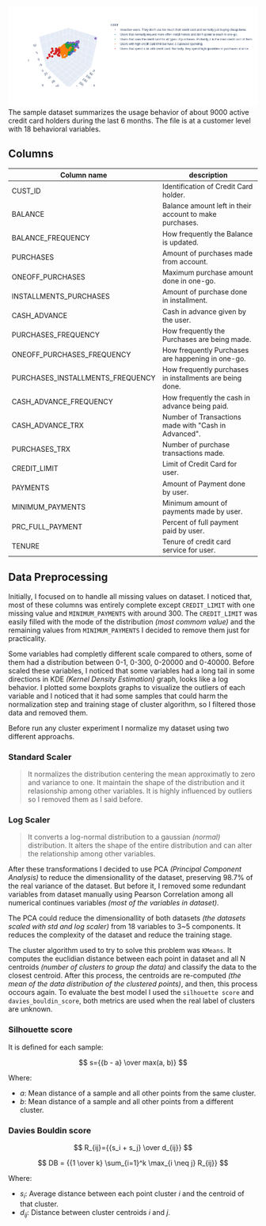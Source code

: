 <img src="/figures/segmentation.png">
The sample dataset summarizes the usage behavior of about 9000 active credit card holders during the last 6 months. The file is at a customer level with 18 behavioral variables.

## Columns
|Column name|description|
|-|-|
|CUST_ID|Identification of Credit Card holder.|
|BALANCE|Balance amount left in their account to make purchases.|
|BALANCE_FREQUENCY|How frequently the Balance is updated.|
|PURCHASES|Amount of purchases made from account.|
|ONEOFF_PURCHASES|Maximum purchase amount done in one-go.|
|INSTALLMENTS_PURCHASES|Amount of purchase done in installment.|
|CASH_ADVANCE|Cash in advance given by the user.|
|PURCHASES_FREQUENCY|How frequently the Purchases are being made.|
|ONEOFF_PURCHASES_FREQUENCY|How frequently Purchases are happening in one-go.|
|PURCHASES_INSTALLMENTS_FREQUENCY|How frequently purchases in installments are being done.|
|CASH_ADVANCE_FREQUENCY|How frequently the cash in advance being paid.|
|CASH_ADVANCE_TRX|Number of Transactions made with "Cash in Advanced".|
|PURCHASES_TRX|Number of purchase transactions made.|
|CREDIT_LIMIT|Limit of Credit Card for user.|
|PAYMENTS|Amount of Payment done by user.|
|MINIMUM_PAYMENTS|Minimum amount of payments made by user.|
|PRC_FULL_PAYMENT|Percent of full payment paid by user.|
|TENURE|Tenure of credit card service for user.|

## Data Preprocessing
Initially, I focused on to handle all missing values on dataset. I noticed that, most of these columns was entirely complete except `CREDIT_LIMIT` with one missing value and `MINIMUM_PAYMENTS` with around 300. The `CREDIT_LIMIT` was easily filled with the mode of the distribution *(most commom value)* and the remaining values from `MINIMUM_PAYMENTS` I decided to remove them just for practicality.

Some variables had completly different scale compared to others, some of them had a distribution between 0-1, 0-300, 0-20000 and 0-40000. Before scaled these variables, I noticed that some variables had a long tail in some directions in KDE *(Kernel Density Estimation)* graph, looks like a log behavior. I plotted some boxplots graphs to visualize the outliers of each variable and I noticed that it had some samples that could harm the normalization step and training stage of cluster algorithm, so I filtered those data and removed them.

Before run any cluster experiment I normalize my dataset using two different approachs.

### Standard Scaler
> It normalizes the distribution centering the mean approximatly to zero and variance to one. It maintain the shape of the distribution and it relasionship among other variables. It is highly influenced by outliers so I removed them as I said before.

### Log Scaler
> It converts a log-normal distribution to a gaussian *(normal)* distribution. It alters the shape of the entire distribution and can alter the relationship among other variables.

After these transformations I decided to use PCA *(Principal Component Analysis)* to reduce the dimensionallity of the dataset, preserving 98.7% of the real variance of the dataset. But before it, I removed some redundant variables from dataset manually using Pearson Correlation among all numerical continues variables *(most of the variables in dataset)*.

The PCA could reduce the dimensionallity of both datasets *(the datasets scaled with std and log scaler)* from 18 variables to 3~5 components. It reduces the complexity of the dataset and reduce the training stage.

The cluster algorithm used to try to solve this problem was `KMeans`. It computes the euclidian distance between each point in dataset and all N centroids *(number of clusters to group the data)* and classify the data to the closest centroid. After this process, the centroids are re-computed *(the mean of the data distribution of the clustered points)*, and then, this process occours again. To evaluate the best model I used the `silhouette score` and `davies_bouldin_score`, both metrics are used when the real label of clusters are unknown.

### Silhouette score
It is defined for each sample:

$$
s={{b - a} \over max(a, b)}
$$

Where:
- $a$: Mean distance of a sample and all other points from the same cluster.
- $b$: Mean distance of a sample and all other points from a different cluster.

### Davies Bouldin score
$$
R_{ij}={{s_i + s_j} \over d_{ij}}
$$

$$
DB = {{1 \over k} \sum_{i=1}^k \max_{i \neq j} R_{ij}}
$$

Where:
- $s_i$: Average distance between each point cluster $i$ and the centroid of that cluster.
- $d_{ij}$: Distance between cluster centroids $i$ and $j$.
